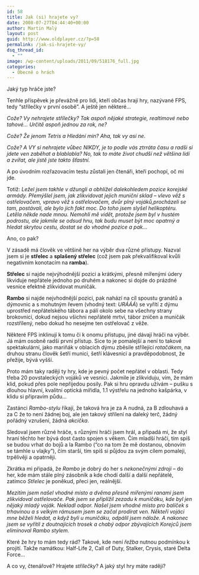 ```yaml
---
id: 58
title: Jak (si) hrajete vy?
date: 2008-07-27T04:44:40+00:00
author: Martin Malý
layout: post
guid: http://www.oldplayer.cz/?p=58
permalink: /jak-si-hrajete-vy/
dsq_thread_id:
  - ""
image: /wp-content/uploads/2011/09/518176_full.jpg
categories:
  - Obecně o hrách
---
```

Jaký typ hráče jste?

Tenhle příspěvek je převážně pro lidi, kteří občas hrají hry, nazývané FPS, tedy &#8220;střílečky v první osobě&#8221;. A ještě jen některé&#8230;

_Cože? Vy nehrajete střílečky? Tak aspoň nějaké strategie, realtimové nebo tahové&#8230; Určitě aspoň jednou za rok, ne?_ 

_Cože? Že jenom Tetris a Hledání min? Aha, tak vy asi ne._

_Cože? A VY si nehrajete vůbec NIKDY, je to podle vás ztrráta času a radši si jdete ven zaběhat a_ _blablabla? No, tak to máte život chudší než většina lidí a zvířat, ale jistě jste takto šťastní._

A po úvodním rozřazovacím testu zůstali jen čtenáři, kteří pochopí, oč mi jde.

Totiž: _Ležel jsem takhle v džungli a obhlížel dalekohledem pozice korejské armády. Přemýšlel jsem, jak zlikvidovat jejich muniční sklad – vlevo věž s ostřelovačem, vpravo věž s ostřelovačem, dvůr plný vojáků,procházeli se tam, postávali, ale bylo jich fakt moc. Do toho jsem slyšel helikoptéru. Letěla někde nade mnou. Nemohli mě vidět, protože jsem byl v hustém podrostu, ale jakmile se odsud hnu, tak budu muset být moc opatrný a hledat skrytou cestu, dostat se do vhodné pozice a pak&#8230;_

Ano, co pak?

V zásadě má člověk ve většině her na výběr dva různé přístupy. Nazval jsem si je **střelec** a **splašený střelec** (což jsem pak překvalifikoval kvůli negativním konotacím na **ramba**).

**Střelec** si najde nejvýhodnější pozici a krátkými, přesně mířenými údery likviduje nepřátele jednoho po druhém a nakonec si dojde do prázdné vesnice efektně zlikvidovat muničák.

**Rambo** si najde nejvhodnější pozici, pak nahází na cíl spoustu granátů a dýmovnic a s mohutným řevem (vhodný text: _URÁÁÁ_) se vyřítí z dýmu uprostřed nepřátelského tábora a pálí okolo sebe na všechny strany brokovnicí, dokud nejsou všichni nepřátelé mrtvi, tábor zničen a muničák rozstřílený, nebo dokud ho nesejme ten ostřelovač z věže.

Některé FPS inklinují k tomu či k onomu přístupu, jiné dávají hráči na výběr. Já mám osobně radši první přístup. Sice to je pomalejší a není to takové spektakulární, jako mariňák v oblacích dýmu zběsile střílející _rotačákem_, na druhou stranu člověk šetří munici, šetří klávesnici a pravděpodobnost, že přežije, bývá vyšší.

Proto mám taky raději ty hry, kde je pevný počet nepřátel v oblasti. Tedy třeba 20 povstaleckých vojáků ve vesnici. Jakmile je zlikviduju, vím, že mám klid, pokud přes pole nepřijedou posily. Pak si hru opravdu užívám – pušku s dlouhou hlavní, kvalitní optická mířidla, 1.1 výstřelu na jednoho kašpárka, v klidu si připravím půdu&#8230;

Zastánci _Rambo-stylu_ říkají, že taková hra je za A nudná, za B zdlouhavá a za C že to není žádnej boj, ale jen takový střílení na daleký terč, žádný pořádný vzrušení, žádná _akcička_.

Sledoval jsem různé hráče, s různými hráči jsem hrál, a připadá mi, že styl hraní těchto her bývá dost často spojen s věkem. Čím mladší hráči, tím spíš se budou vrhat do bojů a la Rambo (&#8220;co na tom že mě dostanou, obnovím se támhle u vlajky&#8221;), čím starší, tím spíš si půjdou za svým cílem pomaleji, trpělivěji a opatrněji.

Zkrátka mi připadá, že _Rambo_ je dobrý do her s _nekonečnými zdroji_ – do her, kde mám stále plný zásobník a kde chodí další a další nepřátelé, zatímco _Střelec_ je poněkud, přeci jen, reálnější.

_Mezitím jsem našel vhodné místo a dvěma přesně mířenými ranami jsem zlikvidoval ostřelovače. Pak jsem se připlížil zezadu k muničáku, kde byl jen nějaký mladý voják. Nekladl odpor. Našel jsem vhodné místo pro balíček s trhavinou a s velkým rámusem jsem se začal prodírat ven. Někteří vojáci mne běželi hledat, a když byli u muničáku, odpálil jsem nálože. A nakonec jsem se vyřítil z doutnajících trosek a chabý odpor zbývajících Korejců jsem eliminoval Rambo stylem._

Které že hry to mám tedy rád? Takové, kde není _řežba_ nutnou podmínkou k projití. Takže namátkou: Half-Life 2, Call of Duty, Stalker, Crysis, staré Delta Force&#8230;

A co vy, čtenářové? Hrajete _střílečky_? A jaký styl hry máte raději?

<div id="google_plus_one">
  <g:plusone></g:plusone>
</div>

<div id="fb_send_like">
</div>